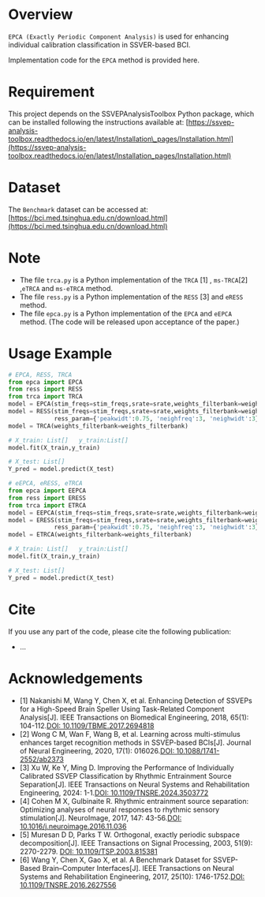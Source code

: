 # Overview
`EPCA (Exactly Periodic Component Analysis)` is used for enhancing individual calibration classification in SSVER-based BCI.

Implementation code for the `EPCA` method is provided here.


# Requirement
This project depends on the SSVEPAnalysisToolbox Python package, which can be installed following the instructions available at: [https://ssvep-analysis-toolbox.readthedocs.io/en/latest/Installation\_pages/Installation.html](https://ssvep-analysis-toolbox.readthedocs.io/en/latest/Installation_pages/Installation.html)

# Dataset
The `Benchmark` dataset can be accessed at: [https://bci.med.tsinghua.edu.cn/download.html](https://bci.med.tsinghua.edu.cn/download.html)



# Note
- The file `trca.py` is a Python implementation of the `TRCA` [1] , `ms-TRCA`[2] ,`eTRCA` and `ms-eTRCA` method.
- The file `ress.py` is a Python implementation of the `RESS` [3] and `eRESS` method.
- The file `epca.py` is a Python implementation of the `EPCA` and `eEPCA` method. (The code will be released upon acceptance of the paper.)

# Usage Example
```python
# EPCA, RESS, TRCA
from epca import EPCA
from ress import RESS
from trca import TRCA
model = EPCA(stim_freqs=stim_freqs,srate=srate,weights_filterbank=weights_filterbank)
model = RESS(stim_freqs=stim_freqs,srate=srate,weights_filterbank=weights_filterbank,
             ress_param={'peakwidt':0.75, 'neighfreq':3, 'neighwidt':3})
model = TRCA(weights_filterbank=weights_filterbank)

# X_train: List[]   y_train:List[]
model.fit(X_train,y_train)

# X_test: List[]
Y_pred = model.predict(X_test)
```

```python
# eEPCA, eRESS, eTRCA
from epca import EEPCA
from ress import ERESS
from trca import ETRCA
model = EEPCA(stim_freqs=stim_freqs,srate=srate,weights_filterbank=weights_filterbank)
model = ERESS(stim_freqs=stim_freqs,srate=srate,weights_filterbank=weights_filterbank,
             ress_param={'peakwidt':0.75, 'neighfreq':3, 'neighwidt':3})
model = ETRCA(weights_filterbank=weights_filterbank)

# X_train: List[]   y_train:List[]
model.fit(X_train,y_train)

# X_test: List[]
Y_pred = model.predict(X_test)
```

# Cite
If you use any part of the code, please cite the following publication:

- ...

# Acknowledgements
- [1] Nakanishi M, Wang Y, Chen X, et al. Enhancing Detection of SSVEPs for a High-Speed Brain Speller Using Task-Related Component Analysis[J]. IEEE Transactions on Biomedical Engineering, 2018, 65(1): 104-112.[DOI: 10.1109/TBME.2017.2694818](10.1109/TBME.2017.2694818)
- [2] Wong C M, Wan F, Wang B, et al. Learning across multi-stimulus enhances target recognition methods in SSVEP-based BCIs[J]. Journal of Neural Engineering, 2020, 17(1): 016026.[DOI: 10.1088/1741-2552/ab2373](10.1088/1741-2552/ab2373)
- [3] Xu W, Ke Y, Ming D. Improving the Performance of Individually Calibrated SSVEP Classification by Rhythmic Entrainment Source Separation[J]. IEEE Transactions on Neural Systems and Rehabilitation Engineering, 2024: 1-1.[DOI: 10.1109/TNSRE.2024.3503772](10.1109/TNSRE.2024.3503772)
- [4] Cohen M X, Gulbinaite R. Rhythmic entrainment source separation: Optimizing analyses of neural responses to rhythmic sensory stimulation[J]. NeuroImage, 2017, 147: 43-56.[DOI: 10.1016/j.neuroimage.2016.11.036](10.1016/j.neuroimage.2016.11.036)
- [5] Muresan D D, Parks T W. Orthogonal, exactly periodic subspace decomposition[J]. IEEE Transactions on Signal Processing, 2003, 51(9): 2270-2279. [DOI: 10.1109/TSP.2003.815381](10.1109/TSP.2003.815381)
- [6] Wang Y, Chen X, Gao X, et al. A Benchmark Dataset for SSVEP-Based Brain–Computer Interfaces[J]. IEEE Transactions on Neural Systems and Rehabilitation Engineering, 2017, 25(10): 1746-1752.[DOI: 10.1109/TNSRE.2016.2627556](10.1109/TNSRE.2016.2627556)
